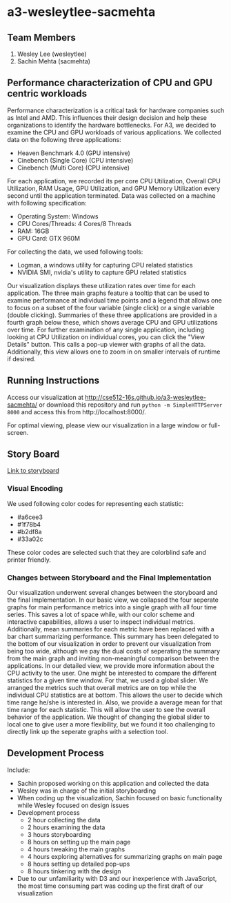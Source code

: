 a3-wesleytlee-sacmehta
===============

## Team Members

1. Wesley Lee (wesleytlee)
2. Sachin Mehta (sacmehta)

## Performance characterization of CPU and GPU centric workloads

Performance characterization is a critical task for hardware companies such as Intel and AMD. This influences their design decision and help these organizations to identify the hardware bottlenecks. For A3, we decided to examine the CPU and GPU workloads of various applications. We collected data on the following three applications:
- Heaven Benchmark 4.0 (GPU intensive)
- Cinebench (Single Core) (CPU intensive)
- Cinebench (Multi Core) (CPU intensive)

For each application, we recorded its per core CPU Utilization, Overall CPU Utilization, RAM Usage, GPU Utilization, and GPU Memory Utilization every second until the application terminated. Data was collected on a machine with following specification:
- Operating System: Windows
- CPU Cores/Threads: 4 Cores/8 Threads
- RAM: 16GB
- GPU Card: GTX 960M

For collecting the data, we used following tools:
- Logman, a windows utility for capturing CPU related statistics
- NVIDIA SMI, nvidia's utility to capture GPU related statistics

Our visualization displays these utilization rates over time for each application. The three main graphs feature a tooltip that can be used to examine performance at individual time points and a legend that allows one to focus on a subset of the four variable (single click) or a single variable (double clicking). Summaries of these three applications are provided in a fourth graph below these, which shows average CPU and GPU utilizations over time. For further examination of any single application, including looking at CPU Utilization on individual cores, you can click the "View Details" button. This calls a pop-up viewer with graphs of all the data. Additionally, this view allows one to zoom in on smaller intervals of runtime if desired.

## Running Instructions

Access our visualization at http://cse512-16s.github.io/a3-wesleytlee-sacmehta/ or download this repository and run `python -m SimpleHTTPServer 8000` and access this from http://localhost:8000/.

For optimal viewing, please view our visualization in a large window or full-screen.

## Story Board

[Link to storyboard](storyboard.pdf?raw=true)

### Visual Encoding
We used following color codes for representing each statistic:
- #a6cee3
- #1f78b4
- #b2df8a
- #33a02c

These color codes are selected such that they are colorblind safe and printer friendly.


### Changes between Storyboard and the Final Implementation

Our visualization underwent several changes between the storyboard and the final implementation.
In our basic view, we collapsed the four seperate graphs for main performance metrics into a single graph with all four time series. This saves a lot of space while, with our color scheme and interactive capabilities, allows a user to inspect individual metrics. Additionally, mean summaries for each metric have been replaced with a bar chart summarizing performance. This summary has been delegated to the bottom of our visualization in order to prevent our visualization from being too wide, although we pay the dual costs of seperating the summary from the main graph and inviting non-meaningful comparison between the applications.
In our detailed view, we provide more information about the CPU activity to the user. One might be interested to compare the different statistics for a given time window. For that, we used a global slider. We arranged the metrics such that overall metrics are on top while the individual CPU statistics are at bottom. This allows the user to decide which time range he/she is interested in. Also, we provide a average mean for that time range for each statistic. This will allow the user to see the overall behavior of the application. We thought of changing the global slider to local one to give user a more flexibility, but we found it too challenging to directly link up the seperate graphs with a selection tool. 


## Development Process

Include:
- Sachin proposed working on this application and collected the data
- Wesley was in charge of the initial storyboarding
- When coding up the visualization, Sachin focused on basic functionality while Wesley focused on design issues
- Development process
  - 2 hour collecting the data
  - 2 hours examining the data
  - 3 hours storyboarding
  - 8 hours on setting up the main page
  - 4 hours tweaking the main graphs
  - 4 hours exploring alternatives for summarizing graphs on main page
  - 8 hours setting up detailed pop-ups
  - 8 hours tinkering with the design
- Due to our unfamiliarity with D3 and our inexperience with JavaScript, the most time consuming part was coding up the first draft of our visualization
